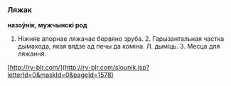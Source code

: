 ### Ляжак
**назоўнік, мужчынскі род**

1. Ніжняе апорнае ляжачае бервяно зруба. 2. Гарызантальная частка дымахода, якая вядзе ад печы да коміна. Л. дыміць. 3. Месца для ляжання.

<a rel="author">[http://rv-blr.com/](http://rv-blr.com/slounik.jsp?letterId=0&maskId=0&pageId=1578)</a>
